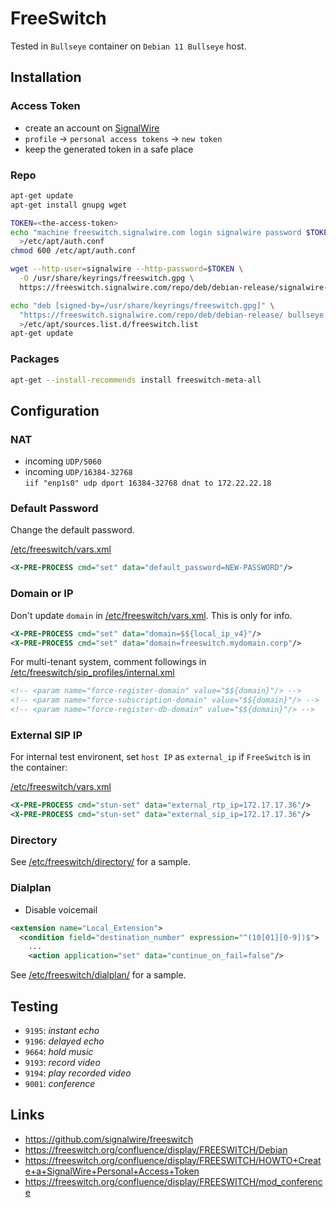 # FreeSwitch

Tested in `Bullseye` container on `Debian 11 Bullseye` host.

## Installation

### Access Token

- create an account on [SignalWire](https://id.signalwire.com/)
- `profile` -> `personal access tokens` -> `new token`
- keep the generated token in a safe place

### Repo

```bash
apt-get update
apt-get install gnupg wget

TOKEN=<the-access-token>
echo "machine freeswitch.signalwire.com login signalwire password $TOKEN" \
  >/etc/apt/auth.conf
chmod 600 /etc/apt/auth.conf

wget --http-user=signalwire --http-password=$TOKEN \
  -O /usr/share/keyrings/freeswitch.gpg \
  https://freeswitch.signalwire.com/repo/deb/debian-release/signalwire-freeswitch-repo.gpg

echo "deb [signed-by=/usr/share/keyrings/freeswitch.gpg]" \
  "https://freeswitch.signalwire.com/repo/deb/debian-release/ bullseye main" \
  >/etc/apt/sources.list.d/freeswitch.list
apt-get update
```

### Packages

```bash
apt-get --install-recommends install freeswitch-meta-all
```

## Configuration

### NAT

- incoming `UDP/5060`
- incoming `UDP/16384-32768`
  \
  `iif "enp1s0" udp dport 16384-32768 dnat to 172.22.22.18`

### Default Password

Change the default password.

[/etc/freeswitch/vars.xml](./freeswitch/vars.xml)

```xml
<X-PRE-PROCESS cmd="set" data="default_password=NEW-PASSWORD"/>
```

### Domain or IP

Don't update `domain` in [/etc/freeswitch/vars.xml](./freeswitch/vars.xml). This
is only for info.

```xml
<X-PRE-PROCESS cmd="set" data="domain=$${local_ip_v4}"/>
<X-PRE-PROCESS cmd="set" data="domain=freeswitch.mydomain.corp"/>
```

For multi-tenant system, comment followings in
[/etc/freeswitch/sip_profiles/internal.xml](./freeswitch/sip_profiles/internal.xml)

```xml
<!-- <param name="force-register-domain" value="$${domain}"/> -->
<!-- <param name="force-subscription-domain" value="$${domain}"/> -->
<!-- <param name="force-register-db-domain" value="$${domain}"/> -->
```

### External SIP IP

For internal test environent, set `host IP` as `external_ip` if `FreeSwitch` is
in the container:

[/etc/freeswitch/vars.xml](./freeswitch/vars.xml)

```xml
<X-PRE-PROCESS cmd="stun-set" data="external_rtp_ip=172.17.17.36"/>
<X-PRE-PROCESS cmd="stun-set" data="external_sip_ip=172.17.17.36"/>
```

### Directory

See [/etc/freeswitch/directory/](./freeswitch/directory/) for a sample.

### Dialplan

- Disable voicemail

```xml
<extension name="Local_Extension">
  <condition field="destination_number" expression="^(10[01][0-9])$">
    ...
    <action application="set" data="continue_on_fail=false"/>
```

See [/etc/freeswitch/dialplan/](./freeswitch/dialplan/) for a sample.

## Testing

- `9195`: _instant echo_
- `9196`: _delayed echo_
- `9664`: _hold music_
- `9193`: _record video_
- `9194`: _play recorded video_
- `9001`: _conference_

## Links

- https://github.com/signalwire/freeswitch
- https://freeswitch.org/confluence/display/FREESWITCH/Debian
- https://freeswitch.org/confluence/display/FREESWITCH/HOWTO+Create+a+SignalWire+Personal+Access+Token
- https://freeswitch.org/confluence/display/FREESWITCH/mod_conference
